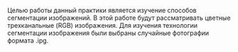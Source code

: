 Целью работы данный практики является изучение способов 
сегментации изображений. В этой работе будут рассматривать цветные
трехканальные (RGB) изображения. Для изучения технологии сегментации
изображения были выбраны случайные фотографии формата .ipg.
